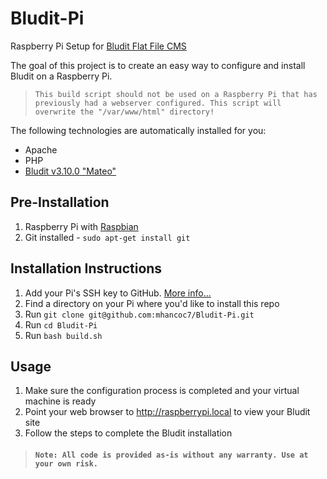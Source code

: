 # Bludit-Pi
Raspberry Pi Setup for [Bludit Flat File CMS](https://www.bludit.com/)

The goal of this project is to create an easy way to configure and install Bludit on a Raspberry Pi. 

> `This build script should not be used on a Raspberry Pi that has previously had a webserver configured. This script will overwrite the "/var/www/html" directory!`

The following technologies are automatically installed for you:
* Apache
* PHP
* [Bludit v3.10.0 "Mateo"](https://www.bludit.com/)

## Pre-Installation
1. Raspberry Pi with [Raspbian](https://www.raspberrypi.org/downloads/raspbian/)
2. Git installed - `sudo apt-get install git`

## Installation Instructions
1. Add your Pi's SSH key to GitHub. [More info...](https://help.github.com/en/articles/about-ssh)
2. Find a directory on your Pi where you'd like to install this repo
3. Run `git clone git@github.com:mhancoc7/Bludit-Pi.git`
4. Run `cd Bludit-Pi`
5. Run `bash build.sh`

## Usage
1. Make sure the configuration process is completed and your virtual machine is ready
2. Point your web browser to http://raspberrypi.local to view your Bludit site
3. Follow the steps to complete the Bludit installation

> #### `Note: All code is provided as-is without any warranty. Use at your own risk.`
